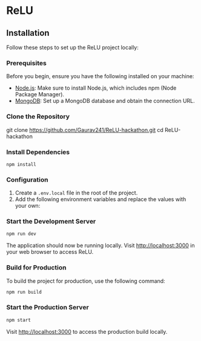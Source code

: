 # ReLU

## Installation

Follow these steps to set up the ReLU project locally:

### Prerequisites

Before you begin, ensure you have the following installed on your machine:

- [Node.js](https://nodejs.org/): Make sure to install Node.js, which includes npm (Node Package Manager).
- [MongoDB](https://www.mongodb.com/): Set up a MongoDB database and obtain the connection URL.

### Clone the Repository

git clone https://github.com/Gaurav241/ReLU-hackathon.git
cd ReLU-hackathon

### Install Dependencies

```
npm install
```

### Configuration

1. Create a `.env.local` file in the root of the project.
2. Add the following environment variables and replace the values with your own:

### Start the Development Server

```bash
npm run dev
```

The application should now be running locally. Visit [http://localhost:3000](http://localhost:3000) in your web browser to access ReLU.

### Build for Production

To build the project for production, use the following command:

```bash
npm run build
```

### Start the Production Server

```bash
npm start
```

Visit [http://localhost:3000](http://localhost:3000) to access the production build locally.
